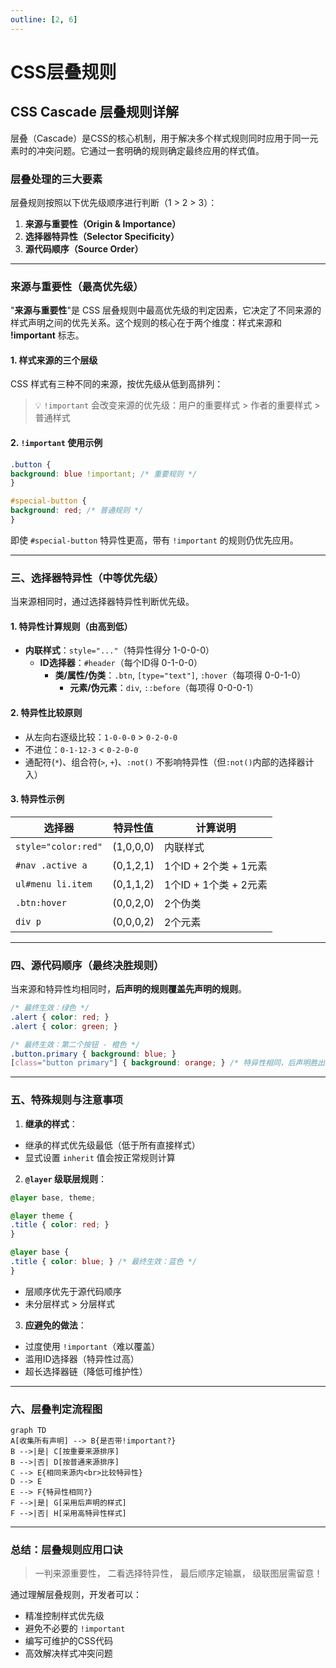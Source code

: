 ```yaml
---
outline: [2, 6]
---
```


# CSS层叠规则

## CSS Cascade 层叠规则详解

层叠（Cascade）是CSS的核心机制，用于解决多个样式规则同时应用于同一元素时的冲突问题。它通过一套明确的规则确定最终应用的样式值。

### 层叠处理的三大要素

层叠规则按照以下优先级顺序进行判断（1 > 2 > 3）：

1. **来源与重要性（Origin & Importance）**
2. **选择器特异性（Selector Specificity）**
3. **源代码顺序（Source Order）**

---

### 来源与重要性（最高优先级）
"**来源与重要性**"是 CSS 层叠规则中最高优先级的判定因素，它决定了不同来源的样式声明之间的优先关系。这个规则的核心在于两个维度：样式来源和 **!important** 标志。

#### 1. 样式来源的三个层级
CSS 样式有三种不同的来源，按优先级从低到高排列：



>💡 `!important` 会改变来源的优先级：用户的重要样式 > 作者的重要样式 > 普通样式

#### 2. `!important` 使用示例
```css
.button {
background: blue !important; /* 重要规则 */
}

#special-button {
background: red; /* 普通规则 */
}
```
即使 `#special-button` 特异性更高，带有 `!important` 的规则仍优先应用。

---

### 三、选择器特异性（中等优先级）

当来源相同时，通过选择器特异性判断优先级。

#### 1. 特异性计算规则（由高到低）
* **内联样式**：`style="..."`（特异性得分 1-0-0-0）
  * **ID选择器**：`#header`（每个ID得 0-1-0-0）
    * **类/属性/伪类**：`.btn`, `[type="text"]`, `:hover`（每项得 0-0-1-0）
      * **元素/伪元素**：`div`, `::before`（每项得 0-0-0-1）

#### 2. 特异性比较原则
- 从左向右逐级比较：`1-0-0-0` > `0-2-0-0`
- 不进位：`0-1-12-3` < `0-2-0-0`
- 通配符(`*`)、组合符(`>`, `+`)、`:not()` 不影响特异性（但`:not()`内部的选择器计入）

#### 3. 特异性示例
| 选择器              | 特异性值  | 计算说明              |
| ------------------- | --------- | --------------------- |
| `style="color:red"` | (1,0,0,0) | 内联样式              |
| `#nav .active a`    | (0,1,2,1) | 1个ID + 2个类 + 1元素 |
| `ul#menu li.item`   | (0,1,1,2) | 1个ID + 1个类 + 2元素 |
| `.btn:hover`        | (0,0,2,0) | 2个伪类               |
| `div p`             | (0,0,0,2) | 2个元素               |

---

### 四、源代码顺序（最终决胜规则）

当来源和特异性均相同时，**后声明的规则覆盖先声明的规则**。

```css
/* 最终生效：绿色 */
.alert { color: red; }
.alert { color: green; }

/* 最终生效：第二个按钮 - 橙色 */
.button.primary { background: blue; }
[class="button primary"] { background: orange; } /* 特异性相同，后声明胜出 */
```

---

### 五、特殊规则与注意事项

1. **继承的样式**：
- 继承的样式优先级最低（低于所有直接样式）
- 显式设置 `inherit` 值会按正常规则计算

2. **`@layer` 级联层规则**：
```css
@layer base, theme;

@layer theme {
.title { color: red; }
}

@layer base {
.title { color: blue; } /* 最终生效：蓝色 */
}
```
- 层顺序优先于源代码顺序
- 未分层样式 > 分层样式

3. **应避免的做法**：
- 过度使用 `!important`（难以覆盖）
- 滥用ID选择器（特异性过高）
- 超长选择器链（降低可维护性）

---

### 六、层叠判定流程图

```mermaid
graph TD
A[收集所有声明] --> B{是否带!important?}
B -->|是| C[按重要来源排序]
B -->|否| D[按普通来源排序]
C --> E{相同来源内<br>比较特异性}
D --> E
E --> F{特异性相同?}
F -->|是| G[采用后声明的样式]
F -->|否| H[采用高特异性样式]
```

---

### 总结：层叠规则应用口诀

> 一判来源重要性，
> 二看选择特异性，
> 最后顺序定输赢，
> 级联图层需留意！

通过理解层叠规则，开发者可以：
- 精准控制样式优先级
- 避免不必要的 `!important`
- 编写可维护的CSS代码
- 高效解决样式冲突问题
